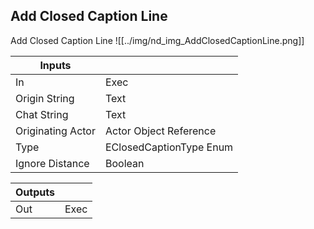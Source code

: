 ## Add Closed Caption Line
Add Closed Caption Line
![[../img/nd_img_AddClosedCaptionLine.png]]

|Inputs||
|--|--|
| In | Exec |
| Origin String | Text |
| Chat String | Text |
| Originating Actor | Actor Object Reference |
| Type | EClosedCaptionType Enum |
| Ignore Distance | Boolean |

|Outputs||
|--|--|
| Out | Exec |
